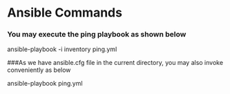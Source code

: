 # Ansible Commands

### You may execute the ping playbook as shown below

ansible-playbook -i inventory ping.yml

###As we have ansible.cfg file in the current directory,  you may also invoke conveniently as below

ansible-playbook ping.yml
